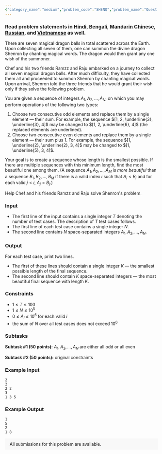 ```yaml
---
{"category_name":"medium","problem_code":"SHENQ","problem_name":"Quest for Dragon Balls","problemComponents":{"constraints":"","constraintsState":false,"subtasks":"","subtasksState":false,"inputFormat":"","inputFormatState":false,"outputFormat":"","outputFormatState":false,"sampleTestCases":{"0":{"id":1,"input":"2\r\n2\r\n2 2\r\n3\r\n1 3 5","output":"1\r\n5\r\n2\r\n1 8","explanation":"","isDeleted":false}}},"video_editorial_url":"","languages_supported":{"0":"CPP14","1":"C","2":"JAVA","3":"PYTH 3.6","4":"CPP17","5":"PYTH","6":"PYP3","7":"CS2","8":"ADA","9":"PYPY","10":"TEXT","11":"PAS fpc","12":"NODEJS","13":"RUBY","14":"PHP","15":"GO","16":"HASK","17":"TCL","18":"PERL","19":"SCALA","20":"LUA","21":"kotlin","22":"BASH","23":"JS","24":"LISP sbcl","25":"rust","26":"PAS gpc","27":"BF","28":"CLOJ","29":"R","30":"D","31":"CAML","32":"FORT","33":"ASM","34":"swift","35":"FS","36":"WSPC","37":"LISP clisp","38":"SQL","39":"SCM guile","40":"PERL6","41":"ERL","42":"CLPS","43":"ICK","44":"NICE","45":"PRLG","46":"ICON","47":"COB","48":"SCM chicken","49":"PIKE","50":"SCM qobi","51":"ST","52":"SQLQ","53":"NEM"},"max_timelimit":1,"source_sizelimit":50000,"problem_author":"ramzz","problem_tester":"","date_added":"8-08-2020","tags":{"0":"construction","1":"ltime87","2":"maths","3":"medium","4":"psychik","5":"ramzz","6":"ramzz"},"problem_difficulty_level":"Medium","best_tag":"","editorial_url":"https://discuss.codechef.com/problems/SHENQ","time":{"view_start_date":1104528600,"submit_start_date":1104528600,"visible_start_date":1104528600,"end_date":1735669800},"is_direct_submittable":false,"problemDiscussURL":"https://discuss.codechef.com/search?q=SHENQ","is_proctored":false,"visitedContests":{},"layout":"problem"}
---
```

### Read problem statements in [Hindi](https://www.codechef.com/download/translated/LTIME87/hindi/SHENQ.pdf), [Bengali](https://www.codechef.com/download/translated/LTIME87/bengali/SHENQ.pdf), [Mandarin Chinese](https://www.codechef.com/download/translated/LTIME87/mandarin/SHENQ.pdf), [Russian](https://www.codechef.com/download/translated/LTIME87/russian/SHENQ.pdf), and [Vietnamese](https://www.codechef.com/download/translated/LTIME87/vietnamese/SHENQ.pdf) as well.

There are seven magical dragon balls in total scattered across the Earth. Upon collecting all seven of them, one can summon the divine dragon Shenron by chanting magical words. The dragon would then grant any one wish of the summoner.

Chef and his two friends Ramzz and Raju embarked on a journey to collect all seven magical dragon balls. After much difficulty, they have collected them all and proceeded to summon Shenron by chanting magical words. Upon arrival, Shenron told the three friends that he would grant their wish only if they solve the following problem.

You are given a sequence of integers $A_1, A_2, \ldots, A_N$, on which you may perform operations of the following two types:
1. Choose two consecutive odd elements and replace them by a single element ― their sum. For example, the sequence $[1, 2, \underline{3}, \underline{3}, 4]$ may be changed to $[1, 2, \underline{6}, 4]$ (the replaced elements are underlined).
2. Choose two consecutive even elements and replace them by a single element ― their sum plus $1$. For example, the sequence $[1, \underline{2}, \underline{2}, 3, 4]$ may be changed to $[1, \underline{5}, 3, 4]$.

Your goal is to create a sequence whose length is the smallest possible. If there are multiple sequences with this minimum length, find the most beautiful one among them. (A sequence $A_1, A_2, \ldots, A_M$ is *more beautiful* than a sequence $B_1, B_2, \ldots, B_M$ if there is a valid index $i$ such that $A_i \lt B_i$ and for each valid $j \lt i$, $A_j = B_j$.)

Help Chef and his friends Ramzz and Raju solve Shenron's problem.

### Input
- The first line of the input contains a single integer $T$ denoting the number of test cases. The description of $T$ test cases follows.
- The first line of each test case contains a single integer $N$.
- The second line contains $N$ space-separated integers $A_1, A_2, \ldots, A_N$.

### Output
For each test case, print two lines.
- The first of these lines should contain a single integer $K$ ― the smallest possible length of the final sequence.
- The second line should contain $K$ space-separated integers ― the most beautiful final sequence with length $K$.

### Constraints
- $1 \le T \le 100$
- $1 \le N \le 10^5$
- $0 \le A_i \le 10^6$ for each valid $i$
- the sum of $N$ over all test cases does not exceed $10^6$

### Subtasks
**Subtask #1 (50 points):** $A_1, A_2, \ldots, A_N$ are either all odd or all even

**Subtask #2 (50 points):** original constraints

### Example Input
```
2
2
2 2
3
1 3 5
```

### Example Output
```
1
5
2
1 8
```

<aside style='background: #f8f8f8;padding: 10px 15px;'><div>All submissions for this problem are available.</div></aside>